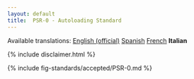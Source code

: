```yaml
---
layout: default
title:  PSR-0 - Autoloading Standard
---
```


<nav id="lngmenu">
  Available translations:
  <a href="/psr/psr-0">English (official)</a>
  <a href="/psr/psr-0/es">Spanish</a>
  <a href="/psr/psr-0/fr">French</a>
  <b>Italian</b>
</nav>

{% include disclaimer.html %}

{% include fig-standards/accepted/PSR-0.md %}
